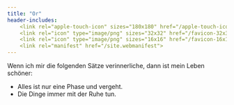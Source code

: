 ```yaml
---
title: "Or"
header-includes:
    <link rel="apple-touch-icon" sizes="180x180" href="/apple-touch-icon.png">
    <link rel="icon" type="image/png" sizes="32x32" href="/favicon-32x32.png">
    <link rel="icon" type="image/png" sizes="16x16" href="/favicon-16x16.png">
    <link rel="manifest" href="/site.webmanifest">
---
```


Wenn ich mir die folgenden Sätze verinnerliche, dann ist mein Leben schöner:

- Alles ist nur eine Phase und vergeht.
- Die Dinge immer mit der Ruhe tun.